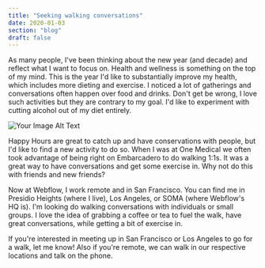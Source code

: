 ```yaml
---
title: "Seeking walking conversations"
date: 2020-01-03
section: "blog"
draft: false
---
```

As many people, I've been thinking about the new year (and decade) and reflect what I want to focus on. Health and wellness is something on the top of my mind. This is the year I'd like to substantially improve my health, which includes more dieting and exercise. I noticed a lot of gatherings and conversations often happen over food and drinks. Don't get be wrong, I love such activities but they are contrary to my goal. I'd like to experiment with cutting alcohol out of my diet entirely.

![Your Image Alt Text](/images/2020/01/img-2020-01-03-walking-conversations.jpeg)

Happy Hours are great to catch up and have conservations with people, but I'd like to find a new activity to do so. When I was at One Medical we often took advantage of being right on Embarcadero to do walking 1:1s. It was a great way to have conversations and get some exercise in. Why not do this with friends and new friends?

Now at Webflow, I work remote and in San Francisco. You can find me in Presidio Heights (where I live), Los Angeles, or SOMA (where Webflow's HQ is). I'm looking do walking conversations with individuals or small groups. I love the idea of grabbing a coffee or tea to fuel the walk, have great conversations, while getting a bit of exercise in.

If you're interested in meeting up in San Francisco or Los Angeles to go for a walk, let me know! Also if you're remote, we can walk in our respective locations and talk on the phone.